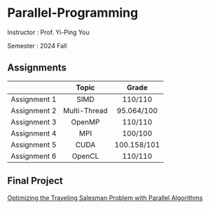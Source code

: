 # Parallel-Programming

Instructor : Prof. Yi-Ping You

Semester : 2024 Fall

## Assignments

|              |    Topic     |    Grade    |
| :----------: | :----------: | :---------: |
| Assignment 1 |     SIMD     |   110/110   |
| Assignment 2 | Multi-Thread | 95.064/100  |
| Assignment 3 |    OpenMP    |   110/110   |
| Assignment 4 |     MPI      |   100/100   |
| Assignment 5 |     CUDA     | 100.158/101 |
| Assignment 6 |    OpenCL    |   110/110   |

## Final Project
[Optimizing the Traveling Salesman Problem with Parallel Algorithms](https://github.com/Shukkai/Parallel-Programming-Final)
